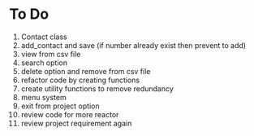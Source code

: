 # To Do

1. Contact class
2. add_contact and save (if number already exist then prevent to add)
3. view from csv file
4. search option
5. delete option and remove from csv file
6. refactor code by creating functions
7. create utility functions to remove redundancy
8. menu system
9. exit from project option
10. review code for more reactor
11. review project requirement again